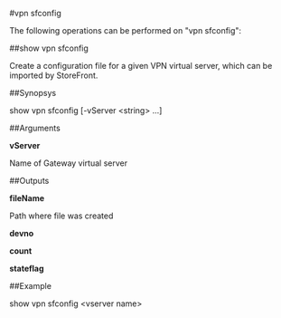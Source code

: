 #vpn sfconfig

The following operations can be performed on "vpn sfconfig":


##show vpn sfconfig

Create a configuration file for a given VPN virtual server, which can be imported by StoreFront.


##Synopsys

show vpn sfconfig [-vServer &lt;string> ...]


##Arguments

<b>vServer</b>
Name of Gateway virtual server



##Outputs

<b>fileName</b>
Path where file was created

<b>devno</b>

<b>count</b>

<b>stateflag</b>



##Example

show vpn sfconfig &lt;vserver name&gt;

